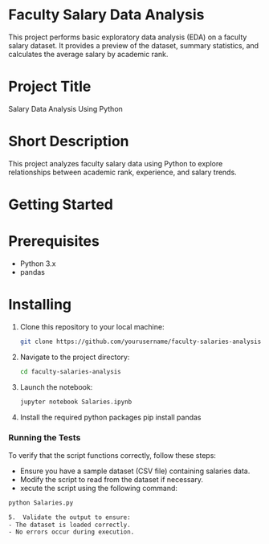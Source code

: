 # Faculty Salary Data Analysis

This project performs basic exploratory data analysis (EDA) on a faculty salary dataset. It provides a preview of the dataset, summary statistics, and calculates the average salary by academic rank.

# Project Title
Salary Data Analysis Using Python

# Short Description
This project analyzes faculty salary data using Python to explore relationships between academic rank, experience, and salary trends.

# Getting Started
# Prerequisites
- Python 3.x  
- pandas

# Installing

1. Clone this repository to your local machine:
   ```bash
   git clone https://github.com/yourusername/faculty-salaries-analysis.git
2. Navigate to the project directory:
    ```bash
    cd faculty-salaries-analysis
3. Launch the notebook:
    ```bash
    jupyter notebook Salaries.ipynb
4. Install the required python packages
   pip install pandas

### Running the Tests
To verify that the script functions correctly, follow these steps:
-  Ensure you have a sample dataset (CSV file) containing salaries data.
-  Modify the script to read from the dataset if necessary.
  -  xecute the script using the following command:
```bash
python Salaries.py

5.  Validate the output to ensure:
- The dataset is loaded correctly.
- No errors occur during execution.
   
